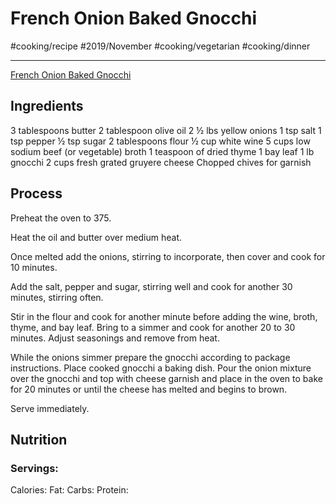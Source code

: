 # French Onion Baked Gnocchi
#cooking/recipe #2019/November #cooking/vegetarian #cooking/dinner
- - - -
[French Onion Baked Gnocchi](http://www.sweetloveandginger.com/french-onion-baked-gnocchi/)

## Ingredients
3 tablespoons butter
2 tablespoon olive oil
2 ½ lbs yellow onions
1 tsp salt
1 tsp pepper
½ tsp sugar
2 tablespoons flour
½ cup white wine
5 cups low sodium beef (or vegetable) broth
1 teaspoon of dried thyme
1 bay leaf
1 lb gnocchi
2 cups fresh grated gruyere cheese
Chopped chives for garnish

## Process
Preheat the oven to 375.

Heat the oil and butter over medium heat.

Once melted add the onions, stirring to incorporate, then cover and cook for 10 minutes.

Add the salt, pepper and sugar, stirring well and cook for another 30 minutes, stirring often.

Stir in the flour and cook for another minute before adding the wine, broth, thyme, and bay leaf. Bring to a simmer and cook for another 20 to 30 minutes. Adjust seasonings and remove from heat.

While the onions simmer prepare the gnocchi according to package instructions.
Place cooked gnocchi a baking dish. Pour the onion mixture over the gnocchi and top with cheese garnish and place in the oven to bake for 20 minutes or until the cheese has melted and begins to brown.

Serve immediately.

## Nutrition
### Servings:
Calories: 
Fat: 
Carbs: 
Protein: 